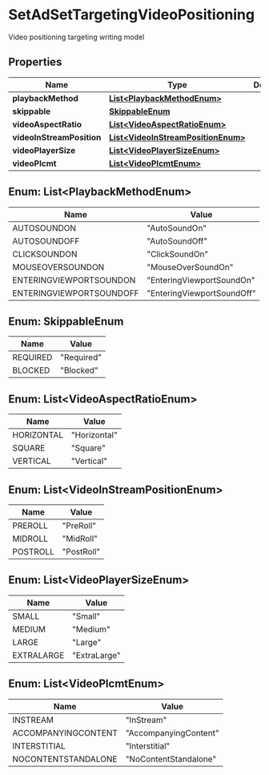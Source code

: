 

# SetAdSetTargetingVideoPositioning

Video positioning targeting writing model

## Properties

| Name | Type | Description | Notes |
|------------ | ------------- | ------------- | -------------|
|**playbackMethod** | [**List&lt;PlaybackMethodEnum&gt;**](#List&lt;PlaybackMethodEnum&gt;) |  |  [optional] |
|**skippable** | [**SkippableEnum**](#SkippableEnum) |  |  [optional] |
|**videoAspectRatio** | [**List&lt;VideoAspectRatioEnum&gt;**](#List&lt;VideoAspectRatioEnum&gt;) |  |  [optional] |
|**videoInStreamPosition** | [**List&lt;VideoInStreamPositionEnum&gt;**](#List&lt;VideoInStreamPositionEnum&gt;) |  |  [optional] |
|**videoPlayerSize** | [**List&lt;VideoPlayerSizeEnum&gt;**](#List&lt;VideoPlayerSizeEnum&gt;) |  |  [optional] |
|**videoPlcmt** | [**List&lt;VideoPlcmtEnum&gt;**](#List&lt;VideoPlcmtEnum&gt;) |  |  [optional] |



## Enum: List&lt;PlaybackMethodEnum&gt;

| Name | Value |
|---- | -----|
| AUTOSOUNDON | &quot;AutoSoundOn&quot; |
| AUTOSOUNDOFF | &quot;AutoSoundOff&quot; |
| CLICKSOUNDON | &quot;ClickSoundOn&quot; |
| MOUSEOVERSOUNDON | &quot;MouseOverSoundOn&quot; |
| ENTERINGVIEWPORTSOUNDON | &quot;EnteringViewportSoundOn&quot; |
| ENTERINGVIEWPORTSOUNDOFF | &quot;EnteringViewportSoundOff&quot; |



## Enum: SkippableEnum

| Name | Value |
|---- | -----|
| REQUIRED | &quot;Required&quot; |
| BLOCKED | &quot;Blocked&quot; |



## Enum: List&lt;VideoAspectRatioEnum&gt;

| Name | Value |
|---- | -----|
| HORIZONTAL | &quot;Horizontal&quot; |
| SQUARE | &quot;Square&quot; |
| VERTICAL | &quot;Vertical&quot; |



## Enum: List&lt;VideoInStreamPositionEnum&gt;

| Name | Value |
|---- | -----|
| PREROLL | &quot;PreRoll&quot; |
| MIDROLL | &quot;MidRoll&quot; |
| POSTROLL | &quot;PostRoll&quot; |



## Enum: List&lt;VideoPlayerSizeEnum&gt;

| Name | Value |
|---- | -----|
| SMALL | &quot;Small&quot; |
| MEDIUM | &quot;Medium&quot; |
| LARGE | &quot;Large&quot; |
| EXTRALARGE | &quot;ExtraLarge&quot; |



## Enum: List&lt;VideoPlcmtEnum&gt;

| Name | Value |
|---- | -----|
| INSTREAM | &quot;InStream&quot; |
| ACCOMPANYINGCONTENT | &quot;AccompanyingContent&quot; |
| INTERSTITIAL | &quot;Interstitial&quot; |
| NOCONTENTSTANDALONE | &quot;NoContentStandalone&quot; |



